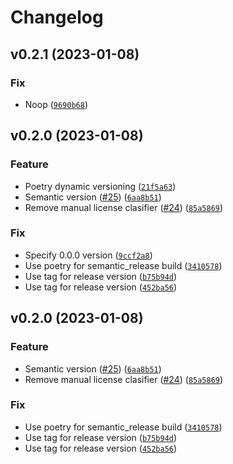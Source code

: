 # Changelog

<!--next-version-placeholder-->

## v0.2.1 (2023-01-08)
### Fix
* Noop ([`9690b68`](https://github.com/iskhakovt/uk-invitation-letter/commit/9690b68ce9d8308123baa4495ffe5c49086953be))

## v0.2.0 (2023-01-08)
### Feature
* Poetry dynamic versioning ([`21f5a63`](https://github.com/iskhakovt/uk-invitation-letter/commit/21f5a6354f47414c24ba8b009e5ed8b19954cefd))
* Semantic version ([#25](https://github.com/iskhakovt/uk-invitation-letter/issues/25)) ([`6aa8b51`](https://github.com/iskhakovt/uk-invitation-letter/commit/6aa8b51f6d9d889ebb1e8288702a473e1f13be8b))
* Remove manual license clasifier ([#24](https://github.com/iskhakovt/uk-invitation-letter/issues/24)) ([`85a5869`](https://github.com/iskhakovt/uk-invitation-letter/commit/85a5869ca03f1aa47df892a314cbb87ef94c4ba3))

### Fix
* Specify 0.0.0 version ([`9ccf2a8`](https://github.com/iskhakovt/uk-invitation-letter/commit/9ccf2a8066d41dbc7fd234109d74af46752c9ebc))
* Use poetry for semantic_release build ([`3410578`](https://github.com/iskhakovt/uk-invitation-letter/commit/341057820e570d73b5865e7115ec1707a2b1a2cb))
* Use tag for release version ([`b75b94d`](https://github.com/iskhakovt/uk-invitation-letter/commit/b75b94d37acbfffc2fa84ddcbfcd2b281b04739e))
* Use tag for release version ([`452ba56`](https://github.com/iskhakovt/uk-invitation-letter/commit/452ba56a7a13d2d5a50eaaf964bac23ce6a6dc37))

## v0.2.0 (2023-01-08)
### Feature
* Semantic version ([#25](https://github.com/iskhakovt/uk-invitation-letter/issues/25)) ([`6aa8b51`](https://github.com/iskhakovt/uk-invitation-letter/commit/6aa8b51f6d9d889ebb1e8288702a473e1f13be8b))
* Remove manual license clasifier ([#24](https://github.com/iskhakovt/uk-invitation-letter/issues/24)) ([`85a5869`](https://github.com/iskhakovt/uk-invitation-letter/commit/85a5869ca03f1aa47df892a314cbb87ef94c4ba3))

### Fix
* Use poetry for semantic_release build ([`3410578`](https://github.com/iskhakovt/uk-invitation-letter/commit/341057820e570d73b5865e7115ec1707a2b1a2cb))
* Use tag for release version ([`b75b94d`](https://github.com/iskhakovt/uk-invitation-letter/commit/b75b94d37acbfffc2fa84ddcbfcd2b281b04739e))
* Use tag for release version ([`452ba56`](https://github.com/iskhakovt/uk-invitation-letter/commit/452ba56a7a13d2d5a50eaaf964bac23ce6a6dc37))
